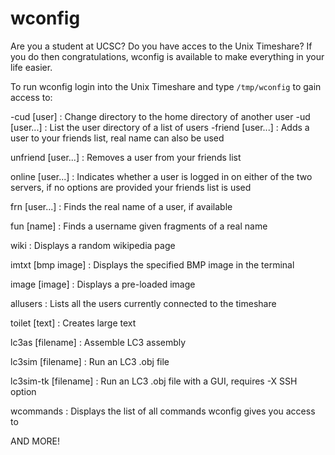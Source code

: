 # wconfig

Are you a student at UCSC? Do you have acces to the Unix Timeshare? If you do then congratulations, wconfig is available to make everything in your life easier.

To run wconfig login into the Unix Timeshare and type `/tmp/wconfig` to gain access to:

-cud [user] : Change directory to the home directory of another user
-ud [user...] : List the user directory of a list of users
-friend [user...] : Adds a user to your friends list, real name can also be used

unfriend [user...] : Removes a user from your friends list

online [user...] : Indicates whether a user is logged in on either of the two
                   servers, if no options are provided your friends list is used
                   
frn [user...] : Finds the real name of a user, if available

fun [name] : Finds a username given fragments of a real name

wiki : Displays a random wikipedia page

imtxt [bmp image] : Displays the specified BMP image in the terminal

image [image] : Displays a pre-loaded image

allusers : Lists all the users currently connected to the timeshare

toilet [text] : Creates large text

lc3as [filename] : Assemble LC3 assembly

lc3sim [filename] : Run an LC3 .obj file

lc3sim-tk [filename] : Run an LC3 .obj file with a GUI, requires -X SSH option

wcommands : Displays the list of all commands wconfig gives you access to



AND MORE!
